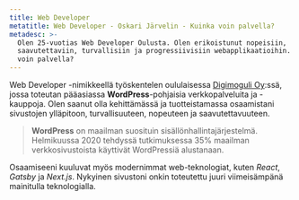 ```yaml
---
title: Web Developer
metatitle: Web Developer - Oskari Järvelin - Kuinka voin palvella?
metadesc: >-
  Olen 25-vuotias Web Developer Oulusta. Olen erikoistunut nopeisiin,
  saavutettaviin, turvallisiin ja progressiivisiin webapplikaatioihin. Kuinka
  voin palvella?
---
```

Web Developer -nimikkeellä työskentelen oululaisessa [Digimoguli Oy](https://digimoguli.fi/):ssä, jossa toteutan pääasiassa **WordPress**-pohjaisia verkkopalveluita ja -kauppoja. Olen saanut olla kehittämässä ja tuotteistamassa osaamistani sivustojen ylläpitoon, turvallisuuteen, nopeuteen ja saavutettavuuteen.

> **WordPress** on maailman suosituin sisällönhallintajärjestelmä. Helmikuussa 2020 tehdyssä tutkimuksessa 35% maailman verkkosivustoista käyttivät WordPressiä alustanaan.

Osaamiseeni kuuluvat myös modernimmat web-teknologiat, kuten _React_, _Gatsby_ ja _Next.js_. Nykyinen sivustoni onkin toteutettu juuri viimeisämpänä mainitulla teknologialla.
